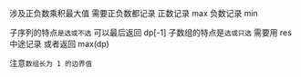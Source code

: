 涉及正负数乘积最大值 需要正负数都记录 正数记录 max 负数记录 min

子序列的特点`是选或不选` 可以最后返回 dp[-1]
子数组的特点是`选或只选` 需要用 res 中途记录 或者返回 max(dp)

注意`数组长为 1 的边界值`
